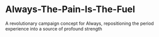 # Always-The-Pain-Is-The-Fuel
A revolutionary campaign concept for Always, repositioning the period experience into a source of profound strength
